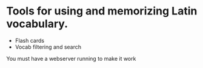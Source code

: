 # Tools for using and memorizing Latin vocabulary.

- Flash cards
- Vocab filtering and search

You must have a webserver running to make it work
